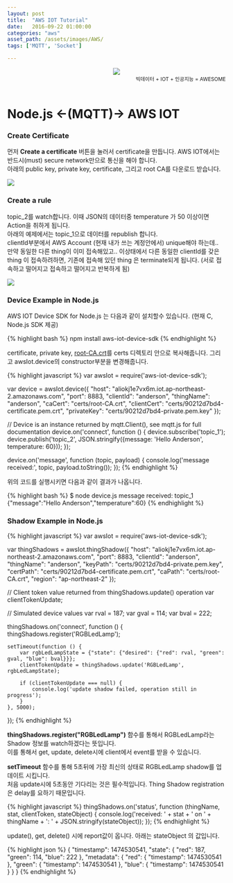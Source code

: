 ```yaml
---
layout: post
title:  "AWS IOT Tutorial"
date:   2016-09-22 01:00:00
categories: "aws"
asset_path: /assets/images/AWS/
tags: ['MQTT', 'Socket']

---
```


<header>
    <img src="{{ page.asset_path }}awsiot-how-it-works_HowITWorks_1-26.png" class="img-responsive img-rounded img-fluid">
    <div style="text-align:right;"> 
    <small>빅데이터 + IOT + 인공지능 = AWESOME        
    </small>
    </div>
</header>

# Node.js <-(MQTT)-> AWS IOT

### Create Certificate

먼저 **Create a certificate** 버튼을 눌러서 certificate을 만듭니다. AWS IOT에서는 반드시(must) secure network만으로 통신을 해야 합니다.<br>
아래의 public key, private key, certificate, 그리고 root CA를 다운로드 받습니다. 

<img src="{{ page.asset_path }}iot-create-certificate.png" class="img-responsive img-rounded img-fluid">

### Create a rule

topic_2를 watch합니다. 이때 JSON의 데이터중 temperature 가 50 이상이면 Action을 취하게 됩니다.<br>
아래의 예제에서는 topic_1으로 데이터를 republish 합니다. <br>
clientId부분에서 AWS Account (현재 내가 쓰는 계정안에서) unique해야 하는데.. 만약 동일한 다른 thing이 이미 접속해있고.. 
이상태에서 다른 동일한 clientId를 갖은 thing 이 접속하려하면, 기존에 접속해 있던  thing 은 terminate되게 됩니다.
(서로 접속하고 떨어지고 접속하고 떨어지고 반복하게 됨)

<img src="{{ page.asset_path }}iot-create-rule.png" class="img-responsive img-rounded img-fluid">

### Device Example in Node.js

AWS IOT Device SDK for Node.js 는 다음과 같이 설치할수 있습니다. (현재 C, Node.js SDK 제공)

{% highlight bash %}
npm install aws-iot-device-sdk
{% endhighlight %}


certificate, private key, [root-CA.crt][Root CA]를 certs 디렉토리 안으로 복사해줍니다.
그리고 awsIot.device의 constructor부분을 변경해줍니다.

{% highlight javascript %}
var awsIot = require('aws-iot-device-sdk');

var device = awsIot.device({
    "host": "aliokj1e7vx6m.iot.ap-northeast-2.amazonaws.com",
    "port": 8883,
    "clientId": "anderson",
    "thingName": "anderson",
    "caCert": "certs/root-CA.crt",
    "clientCert": "certs/90212d7bd4-certificate.pem.crt",
    "privateKey": "certs/90212d7bd4-private.pem.key"
});

// Device is an instance returned by mqtt.Client(), see mqtt.js for full documentation
device.on('connect', function () {
    device.subscribe('topic_1');
    device.publish('topic_2', JSON.stringify({message: 'Hello Anderson', temperature: 60}));
});

device.on('message', function (topic, payload) {
    console.log('message received:', topic, payload.toString());
});
{% endhighlight %}

위의 코드를 실행시키면 다음과 같이 결과가 나옵니다.

{% highlight bash %}
$ node device.js
message received: topic_1 {"message":"Hello Anderson","temperature":60}
{% endhighlight %}

### Shadow Example in Node.js 

{% highlight javascript %}
var awsIot = require('aws-iot-device-sdk');

var thingShadows = awsIot.thingShadow({
    "host": "aliokj1e7vx6m.iot.ap-northeast-2.amazonaws.com",
    "port": 8883,
    "clientId": "anderson",
    "thingName": "anderson",
    "keyPath": "certs/90212d7bd4-private.pem.key",
    "certPath": "certs/90212d7bd4-certificate.pem.crt",
    "caPath": "certs/root-CA.crt",
    "region": "ap-northeast-2"
});

// Client token value returned from thingShadows.update() operation
var clientTokenUpdate;

// Simulated device values
var rval = 187;
var gval = 114;
var bval = 222;

thingShadows.on('connect', function () {
    thingShadows.register('RGBLedLamp');
    
    setTimeout(function () {
        var rgbLedLampState = {"state": {"desired": {"red": rval, "green": gval, "blue": bval}}};
        clientTokenUpdate = thingShadows.update('RGBLedLamp', rgbLedLampState);

        if (clientTokenUpdate === null) {
            console.log('update shadow failed, operation still in progress');
        }
    }, 5000);
});
{% endhighlight %}


**thingShadows.register("RGBLedLamp")** 함수를 통해서 RGBLedLamp라는 Shadow 정보를 watch하겠다는 뜻입니다.<br>
이를 통해서 get, update, delete시에 client에서 event를 받을 수 있습니다. 

**setTimeout** 함수를 통해 5초뒤에 가장 최신의 상태로 RGBLedLamp shadow를 업데이트 시킵니다.<br>
처음 update시에 5초동안 기다리는 것은 필수적입니다. Thing Shadow registration은 delay를 요하기 때문입니다.


{% highlight javascript %}
thingShadows.on('status',
    function (thingName, stat, clientToken, stateObject) {
        console.log('received: ' + stat + ' on ' + thingName + ': ' + JSON.stringify(stateObject));
    });
{% endhighlight %}

update(), get, delete() 시에 report값이 옵니다. 아래는 stateObject 의 값입니다.


{% highlight json %}
{
  "timestamp": 1474530541,
  "state": {
    "red": 187,
    "green": 114,
    "blue": 222
  },
  "metadata": {
    "red": {
      "timestamp": 1474530541
    },
    "green": {
      "timestamp": 1474530541
    },
    "blue": {
      "timestamp": 1474530541
    }
  }
}
{% endhighlight %}





[Root CA]: https://www.symantec.com/content/en/us/enterprise/verisign/roots/VeriSign-Class%203-Public-Primary-Certification-Authority-G5.pem